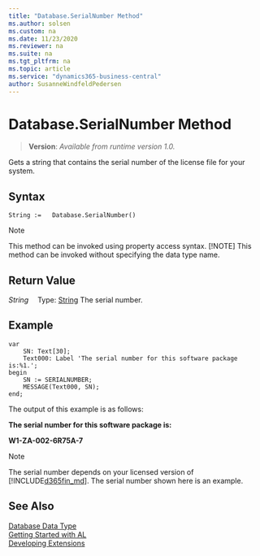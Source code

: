 ```yaml
---
title: "Database.SerialNumber Method"
ms.author: solsen
ms.custom: na
ms.date: 11/23/2020
ms.reviewer: na
ms.suite: na
ms.tgt_pltfrm: na
ms.topic: article
ms.service: "dynamics365-business-central"
author: SusanneWindfeldPedersen
---
```

[//]: # (START>DO_NOT_EDIT)
[//]: # (IMPORTANT:Do not edit any of the content between here and the END>DO_NOT_EDIT.)
[//]: # (Any modifications should be made in the .xml files in the ModernDev repo.)
# Database.SerialNumber Method
> **Version**: _Available from runtime version 1.0._

Gets a string that contains the serial number of the license file for your system.


## Syntax
```
String :=   Database.SerialNumber()
```
> [!NOTE]
> This method can be invoked using property access syntax.
> [!NOTE]
> This method can be invoked without specifying the data type name.


## Return Value
*String*
&emsp;Type: [String](../string/string-data-type.md)
The serial number.


[//]: # (IMPORTANT: END>DO_NOT_EDIT)

## Example  
```
var
    SN: Text[30];
    Text000: Label 'The serial number for this software package is:%1.';
begin 
    SN := SERIALNUMBER;  
    MESSAGE(Text000, SN);  
end;
```  
  
 The output of this example is as follows:  
  
 **The serial number for this software package is:**  
  
 **W1-ZA-002-6R75A-7**  
  
> [!NOTE]  
> The serial number depends on your licensed version of [!INCLUDE[d365fin_md](../../includes/d365fin_md.md)]. The serial number shown here is an example.

## See Also
[Database Data Type](database-data-type.md)  
[Getting Started with AL](../../devenv-get-started.md)  
[Developing Extensions](../../devenv-dev-overview.md)